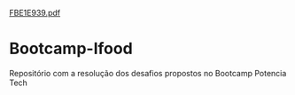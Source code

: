 [FBE1E939.pdf](https://github.com/POLLY1515/Bootcamp-Ifood/files/10072434/FBE1E939.pdf)
# Bootcamp-Ifood
Repositório com a resolução dos desafios propostos no Bootcamp Potencia Tech 
